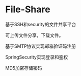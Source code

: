 # File-Share
基于SSH和security的文件共享平台

可上传文件分享，下载文件。

基于SMTP协议实现邮箱验证码注册

SpringSecurity实现登录和鉴权

MD5加密存储密码
